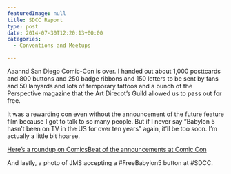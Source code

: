 ```yaml
---
featuredImage: null
title: SDCC Report
type: post
date: 2014-07-30T12:20:13+00:00
categories:
  - Conventions and Meetups

---
```

Aaannd San Diego Comic-Con is over. I handed out about 1,000 posttcards and 800 buttons and 250 badge ribbons and 150 letters to be sent by fans and 50 lanyards and lots of temporary tattoos and a bunch of the Perspective magazine that the Art Direcot&#8217;s Guild allowed us to pass out for free.

It was a rewarding con even without the announcement of the future feature film because I got to talk to so many people. But if I never say &#8220;Babylon 5 hasn&#8217;t been on TV in the US for over ten years&#8221; again, it&#8217;ll be too soon. I&#8217;m actually a little bit hoarse.

[Here&#8217;s a roundup on ComicsBeat of the announcements at Comic Con][1]

And lastly, a photo of JMS accepting a #FreeBabylon5 button at #SDCC.

 [1]: http://comicsbeat.com/sdcc-14-jms-shoots-straight-while-firing-from-the-hip/
